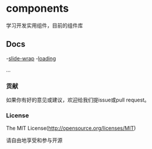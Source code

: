# components
学习开发实用组件，目前的组件库

## Docs

-[slide-wrap](public/components/slide-wrap/slide-wrap.vue)
-[loading](public/components/loading/)

...

### 贡献

如果你有好的意见或建议，欢迎给我们提issue或pull request。

### License

The MIT License(http://opensource.org/licenses/MIT)


请自由地享受和参与开源